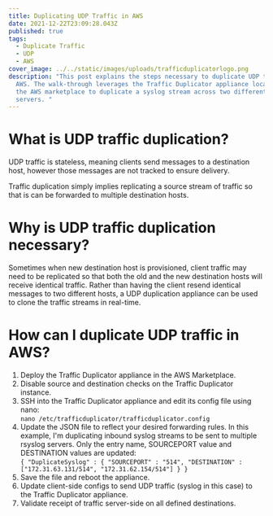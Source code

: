 ```yaml
---
title: Duplicating UDP Traffic in AWS
date: 2021-12-22T23:09:28.043Z
published: true
tags:
  - Duplicate Traffic
  - UDP
  - AWS
cover_image: ../../static/images/uploads/trafficduplicatorlogo.png
description: "This post explains the steps necessary to duplicate UDP traffic in
  AWS. The walk-through leverages the Traffic Duplicator appliance located in
  the AWS marketplace to duplicate a syslog stream across two different rsyslog
  servers. "
---
```

# What is UDP traffic duplication?

UDP traffic is stateless, meaning clients send messages to a destination host, however those messages are not tracked to ensure delivery.

Traffic duplication simply implies replicating a source stream of traffic so that is can be forwarded to multiple destination hosts.

# Why is UDP traffic duplication necessary?

Sometimes when new destination host is provisioned, client traffic may need to be replicated so that both the old and the new destination hosts will receive identical traffic. Rather than having the client resend identical messages to two different hosts, a UDP duplication appliance can be used to clone the traffic streams in real-time.

# How can I duplicate UDP traffic in AWS?

1. Deploy the Traffic Duplicator appliance in the AWS Marketplace.
2. Disable source and destination checks on the Traffic Duplicator instance.
3. SSH into the Traffic Duplicator appliance and edit its config file using nano:\
   `nano /etc/trafficduplicator/trafficduplicator.config`
4. Update the JSON file to reflect your desired forwarding rules. In this example, I'm duplicating inbound syslog streams to be sent to multiple rsyslog servers. Only the entry name, SOURCEPORT value and DESTINATION values are updated:\
   `{
           "DuplicateSyslog" : {
                   "SOURCEPORT" : "514",
                   "DESTINATION" : ["172.31.63.131/514", "172.31.62.154/514"]
           }
   }`
5. Save the file and reboot the appliance.
6. Update client-side configs to send UDP traffic (syslog in this case) to the Traffic Duplicator appliance.
7. Validate receipt of traffic server-side on all defined destinations.